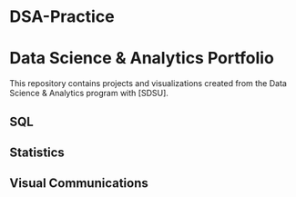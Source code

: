 # DSA-Practice
# Data Science & Analytics Portfolio
This repository contains projects and visualizations created from the Data Science & Analytics program with [SDSU].

## SQL

## Statistics

## Visual Communications

